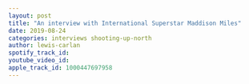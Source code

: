 ```yaml
---
layout: post
title: "An interview with International Superstar Maddison Miles"
date: 2019-08-24
categories: interviews shooting-up-north
author: lewis-carlan
spotify_track_id: 
youtube_video_id: 
apple_track_id: 1000447697958
---
```

